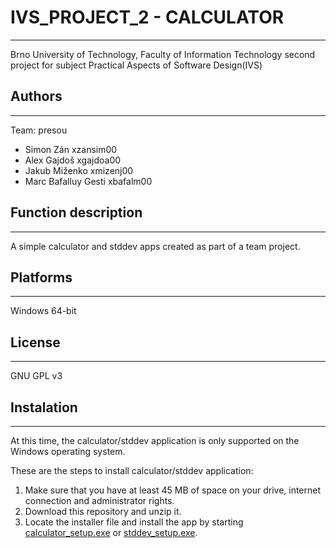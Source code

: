 # IVS_PROJECT_2 - CALCULATOR
---------

Brno University of Technology, Faculty of Information Technology second project for subject Practical Aspects of Software Design(IVS)

## Authors
---------

Team: presou
* Simon Zán xzansim00
* Alex Gajdoš xgajdoa00
* Jakub Miženko xmizenj00
* Marc Bafalluy Gesti xbafalm00
  
## Function description
---------

A simple calculator and stddev apps created as part of a team project.

## Platforms
---------

Windows 64-bit

## License
---------

GNU GPL v3

## Instalation
---------

At this time, the calculator/stddev application is only supported on the Windows operating system.

These are the steps to install calculator/stddev application:
1. Make sure that you have at least 45 MB of space on your drive, internet connection and administrator rights.
2. Download this repository and unzip it.
3. Locate the installer file and install the app by starting [calculator_setup.exe](https://github.com/jakkkubbb/ivs_projekt_2/blob/main/src/setup/calculator_setup.exe) or [stddev_setup.exe](https://github.com/jakkkubbb/ivs_projekt_2/blob/main/src/setup/stddev_setup.exe).


